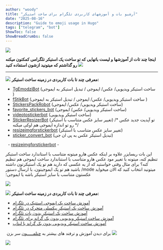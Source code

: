 ```yaml
---
author: "woody"
title: "آرشیو بات و آموزشهای کاربردی تلگرام برای ساخت استیکر"
date: "2025-08-16"
description: "Guide to emoji usage in Hugo"
tags: ["telegram", "bot"]
ShowToc: false
ShowBreadCrumbs: false
---
```

![](https://uploadkon.ir/uploads/4cfc30_25c39204c6c4fbe62a224d2.png)

**اینجا چند تات از آموزشها و لیست باتهایی که تو ساخت پک استیکر تلگرامی کمکتون میکنه رو گذاشتم که میتونید ازشون استفاده کنید** ![](https://s33.picofile.com/file/8485364684/Totoro59.gif) 

* * *

![](https://s33.picofile.com/file/8485364692/264.gif) **معرفی چند تا بات کاربردی در زمینه ساخت استیکر:**

*   [TgEmodziBot](https://t.me/TgEmodziBot) (ساخت استیکر ویدیویی/ عکس/ ایموجی / تبدیل استیکر به ایموجی )
*   [fStikBot](https://t.me/fStikBot) (ساخت استیکر ویدیویی/ عکس/ ایموجی / تبدیل استیکر به ایموجی )
*   [StickersPackRobot](https://t.me/StickersPackRobot) (ساخت استیکر ویدیویی/ عکس/ ایموجی)
*   [favorite\_stickers\_bot](https://t.me/favorite_stickers_bot) (ساخت استیکر ویدیویی/ عکس/ ایموجی)
*   [videotostickerbot](https://t.me/videotostickerbot) (ساخت استیکر ویدیویی)
*   [StickerResizerBot](https://t.me/StickerResizerBot) (تغییر سایز عکس متناسب با استیکر) /\* تو آپدیت جدید عکس رو تو اندازه ایموجی هم اوکی میکنه \*/
*   [resizeimgforstickerbot](https://t.me/resizeimgforstickerbot) (تغییر سایز عکس متناسب با استیکر)
*   [sticker\_convert\_bot](https://t.me/sticker_convert_bot) (تبدیل استیکر عکس به پی ان جی)

  - [resizeimgforstickerbot](https://t.me/resizeimgforstickerbot) -

این بات ریسایزر علاوه بر اینکه عکس هارو میتونه متناسب با استاندارد ساخت استیکر تنظیم کنه، میتونه با تغییر مود عکس هارو متناسب با استناندارد ساخت ایموجی هم تنظیم کنه؟ برای مثال وقتی خواستید که از یه عکسی که دارید هم تو پک استیکرتون داشته باشید هم تو پک ایموجیتون، با ارسال دستور /mode میتونید انتخاب کنید که الان میخواید عکستون متناسب با سایز استیکر باشه یا ایموجی؛

![](https://s33.picofile.com/file/8485364700/Totoro23.gif)

![](https://s33.picofile.com/file/8485364718/184.gif) **معرفی چند تا بات کاربردی در زمینه ساخت استیکر:**

*   [آموزش ساخت پک ایموجی استتیک در تلگرام](https://www.aparat.com/v/rlot6qh)
*   [آموزش ساخت پک استیکر پیکسلی متحرک در تلگرام](https://www.aparat.com/v/m651b34) 
*   [آموزش ساخت پک استیکر بدون بات تلگرام](https://www.aparat.com/v/n118g00)
*   [آموزش ساخت استیکر ویدیویی بدون بک گراند برای تلگرام](https://www.aparat.com/v/aagw4zu)
*   [آموزش ساخت استیکر ویدیویی بدون بک گراند با لپتاپ](https://www.aparat.com/v/ebfrg27?playlist=7854901)

 برای دیدن آموزش و ترفند های بیشتر به [چنلمـــــون](https://t.me/balteredit) سر بزن ![](https://s33.picofile.com/file/8485364400/Totoro18.gif)

![](https://s33.picofile.com/file/8485364392/Totoro.gif)